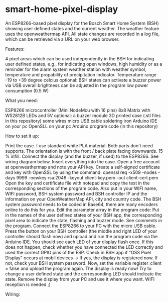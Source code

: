 # smart-home-pixel-display
An ESP8266-based pixel display for the Bosch Smart Home System (BSH) showing user defined states and the current weather. The weather feature uses the openweathermap API. All state changes are recorded in a log file, which can be retrieved via a URL on your web browser.

Features:

4 pixel areas which can be used independently in the BSH for indicating user defined states, e.g., for indicating open windows, high humidity or as a reminder for the alarm system
weather station with weather symbol, temperature and propability of precipitation indicator. Temperature range -19 to +39 degree celcius
optional: BSH states can activate a buzzer
power via USB
overall brightness can be adjusted in the program
low power consumption (0.5 W)

What you need:

ESP8266 microcontroller (Mini NodeMcu with 16 pins)
8x8 Matrix with WS2812B LEDs and 5V
optional: a buzzer module
3D printed case (.stl files in this repository)
some wires
micro USB cable
soldering iron
Arduino IDE on your pc
OpenSLL on your pc
Arduino program code (in this repository)

How to set it up:

Print the case. I use standard white PLA material. Both parts don't need supports. The orientation is with the front / back plate facing downwards. 15 % infill.
Connect the display (and the buzzer, if used) to the ESP8266. See wiring diagram below. Insert everything into the case.
Open a free account at openweathermap and note your API key.
Create a self-signed certificate and key with OpenSSL by using the command: openssl req -x509 -nodes -days 9999 -newkey rsa:2048 -keyout client-key.pem -out client-cert.pem
Open the key and certificate file with notepad and copy the text in the corresponding sections of the program code. Also put in your WIFI name, WIFI password, BSH system password and BSH controller IP and the information on your OpenWeatherMap API, city and country code. The BSH system password needs to be coded in Base64, there are many encoders online to do this for you.
Edit the parameter array in the program code: Put in the names of the user defined states of your BSH app, the corresponding pixel area to indicate the state, flashing and buzzer mode. See comments in the program.
Connect the ESP8266 to your PC with the micro USB cable. Press the button on your BSH controller (the middle and right LED of your controller should flash now) and upload and run the program code via the Arduino IDE. You should see each LED of your display flash once. If this does not happen, check whether you have connected the LED correctly and used the correct GPIO pins of the ESP.
Check in BSH app if "OSS Pixel Display" occurs at mobil devices -> If yes, the display is registered now. If not, check your BSH system password.
Now, set the variable register_client = false and upload the program again. The display is ready now! Try to change a user defined state and the corresponding LED should indicate the state.
Remove the display from your PC and use it where you want. WIFI reception is needed ;)

Wiring:
